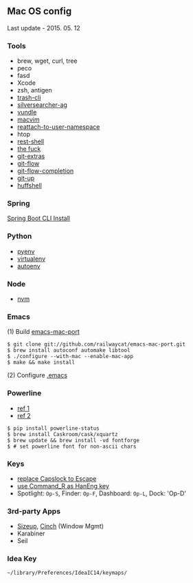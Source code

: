 ## Mac OS config

Last update - 2015. 05. 12

### Tools

- brew, wget, curl, tree
- peco
- fasd
- Xcode
- zsh, antigen
- [trash-cli](https://github.com/andreafrancia/trash-cli)
- [silversearcher-ag](https://github.com/ggreer/the_silver_searcher)
- [vundle](https://github.com/gmarik/Vundle.vim)
- [macvim](http://stackoverflow.com/questions/21012203/gvim-or-macvim-in-mac-os-x)
- [reattach-to-user-namespace](http://evertpot.com/osx-tmux-vim-copy-paste-clipboard/)
- htop
- [rest-shell](https://github.com/spring-projects/rest-shell)
- [the fuck](https://github.com/nvbn/thefuck)
- [git-extras](https://github.com/tj/git-extras/wiki/Installation)
- [git-flow](https://github.com/nvie/gitflow/wiki/Mac-OS-X)
- [git-flow-completion](https://github.com/bobthecow/git-flow-completion)
- [git-up](https://github.com/aanand/git-up)
- [huffshell](https://github.com/paulmars/huffshell)

### Spring

[Spring Boot CLI Install](http://docs.spring.io/spring-boot/docs/current/reference/htmlsingle/#getting-started-installing-the-cli)

### Python

- [pyenv](https://github.com/yyuu/pyenv)
- [virtualenv](https://github.com/yyuu/pyenv-virtualenv)
- [autoenv](https://github.com/kennethreitz/autoenv)

### Node

- [nvm](https://github.com/creationix/nvm)

### Emacs

(1) Build [emacs-mac-port](https://github.com/railwaycat/emacs-mac-port)  

```
$ git clone git://github.com/railwaycat/emacs-mac-port.git
$ brew install autoconf automake libtool
$ ./configure --with-mac --enable-mac-app
$ make && make install
```

(2) Configure [.emacs](https://github.com/1ambda/emacs-osx)

### Powerline

- [ref 1](http://powerline.readthedocs.org/en/latest/installation/osx.html?highlight=install)
- [ref 2](http://blog.outsider.ne.kr/879)

```
$ pip install powerline-status
$ brew install Caskroom/cask/xquartz
$ brew update && brew install -vd fontforge
$ # set powerline font for non-ascii chars 
```

### Keys

- [replace Capslock to Escape](http://stackoverflow.com/questions/127591/using-caps-lock-as-esc-in-mac-os-x)
- [use Command_R as HanEng key](http://jaebok.tistory.com/38)
- Spotlight: `Op-S`, Finder: `Op-F`, Dashboard: `Op-L`, Dock: 'Op-D'

### 3rd-party Apps

- [Sizeup](http://www.irradiatedsoftware.com/sizeup/), [Cinch](http://www.irradiatedsoftware.com/cinch/) (Window Mgmt)
- Karabiner
- Seil

### Idea Key

`~/library/Preferences/IdeaIC14/keymaps/`
